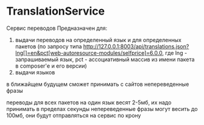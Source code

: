 # TranslationService

Сервис переводов
Предназначен для:
1) выдачи переводов на определенный язык и для определенных пакетов (по запросу типа http://127.0.0.1:8003/api/translations.json?lng[]=en&pct[web-autoresource-modules/selfprice]=6.0.0, где lng - запрашиваемый язык, pct - ассоциативный массив из имени пакета в composer'е и его версии)
2) выдачи языков

в ближайщем будущем сможет принимать с сайтов непереведенные фразы

переводы для всех пакетов на один язык весят 2-5мб, их надо принимать в пределах секунды
непереведенные фразы могут весить до 100мб, они будут отправляться на сервис по крону

